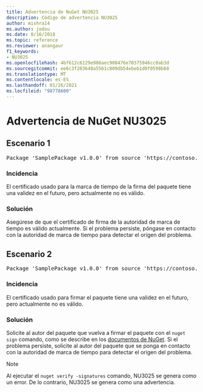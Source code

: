 ```yaml
---
title: Advertencia de NuGet NU3025
description: Código de advertencia NU3025
author: mishra14
ms.author: jodou
ms.date: 8/16/2018
ms.topic: reference
ms.reviewer: anangaur
f1_keywords:
- NU3025
ms.openlocfilehash: 4bf612c6129e906aec908476e70375946cc0ab3d
ms.sourcegitcommit: ee6c3f203648a5561c809db54ebeb1d0f0598b68
ms.translationtype: MT
ms.contentlocale: es-ES
ms.lasthandoff: 01/26/2021
ms.locfileid: "98778600"
---
```

# <a name="nuget-warning-nu3025"></a>Advertencia de NuGet NU3025

## <a name="scenario-1"></a>Escenario 1

<pre>Package 'SamplePackage v1.0.0' from source 'https://contoso.com/index.json': The timestamp signing certificate is not yet valid.</pre>

### <a name="issue"></a>Incidencia

El certificado usado para la marca de tiempo de la firma del paquete tiene una validez en el futuro, pero actualmente no es válido.


### <a name="solution"></a>Solución

Asegúrese de que el certificado de firma de la autoridad de marca de tiempo es válido actualmente. Si el problema persiste, póngase en contacto con la autoridad de marca de tiempo para detectar el origen del problema.



## <a name="scenario-2"></a>Escenario 2

<pre>Package 'SamplePackage v1.0.0' from source 'https://contoso.com/index.json': The primary signature's timestamp signing certificate is not yet valid.</pre>

### <a name="issue"></a>Incidencia

El certificado usado para firmar el paquete tiene una validez en el futuro, pero actualmente no es válido.


### <a name="solution"></a>Solución

Solicite al autor del paquete que vuelva a firmar el paquete con el `nuget sign` comando, como se describe en los [documentos de NuGet](../../create-packages/sign-a-package.md). Si el problema persiste, solicite al autor del paquete que se ponga en contacto con la autoridad de marca de tiempo para detectar el origen del problema.


> [!Note]
> Al ejecutar el `nuget verify -signatures` comando, NU3025 se genera como un error. De lo contrario, NU3025 se genera como una advertencia.
